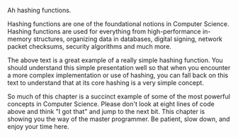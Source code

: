 Ah hashing functions.

Hashing functions are one of the foundational
notions in Computer Science.  Hashing functions are used for everything from high-performance in-memory structures,
organizing data in databases, digital signing, network packet checksums, security algorithms and much more.

The above text is a great example of a really simple hashing function. You should understand this simple
presentation well so that when you encounter a more complex implementation or use of hashing, you can fall back on this text
to understand that at its core hashing is a very simple concept.

So much of this chapter is a succinct example of some of the most powerful concepts in Computer Science.
Please don't look at eight lines of code above and think "I got that" and jump to the next bit.
This chapter is showing you the way of the master programmer.
Be patient, slow down,  and enjoy your time here.

